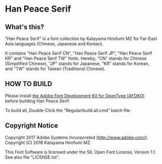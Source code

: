 # Han Peace Serif

## What's this?

"Han Peace Serif" is a font collection by Katayama Hirofumi MZ for Far-East Asia languages (Chinese, Japanese and Korean).

It contains "Han Peace Serif CN", "Han Peace Serif JP", "Han Peace Serif KR" and "Han Peace Serif TW" fonts.
Hereby, "CN" stands for Chinese (Simpilified Chinese), "JP" stands for Japanese, "KR" stands for Korean, and "TW" stands for Taiwan (Traditional Chinese).

## HOW TO BUILD

Please install [the Adobe Font Development Kit for OpenType (AFDKO)](https://www.adobe.com/devnet/opentype/afdko.html) before building Han Peace Serif.

To build all, Double-Click the "Regular/build.all.cmd" batch file.

## Copyright Notice

Copyright 2017 Adobe Systems Incorporated (http://www.adobe.com/).
Copyright (C) 2018 Katayama Hirofumi MZ.

This Font Software is licensed under the SIL Open Font License, Version 1.1. See also file "LICENSE.txt".

